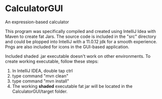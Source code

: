# CalculatorGUI
An expression-based calculator

This program was specifically compiled and created using IntelliJ Idea with Maven
to create fat Jars. The source code is included in the "src" directory and could
be plopped into IntelliJ with a 11.0.12 jdk for a smooth experience. Pngs are also
included for icons in the GUI-based application.

Included shaded .jar executable doesn't work on other environments. To create working executable, follow these steps:
  1) In IntelliJ IDEA, double tap ctrl
  2) type command "mvn clean"
  3) type command "mvn install"
  4) The working **shaded** executable fat jar will be located in the CalculatorGUI/target folder.
